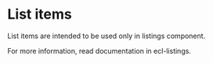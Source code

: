 # List items

List items are intended to be used only in listings component.

For more information, read documentation in ecl-listings.

